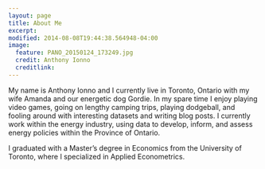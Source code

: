 ```yaml
---
layout: page
title: About Me
excerpt: 
modified: 2014-08-08T19:44:38.564948-04:00
image:
  feature: PANO_20150124_173249.jpg
  credit: Anthony Ionno
  creditlink: 
---
```



My name is Anthony Ionno and I currently live in Toronto, Ontario with my wife Amanda and our energetic dog Gordie. In my spare time I enjoy playing video games, going on lengthy camping trips, playing dodgeball, and fooling around with interesting datasets and writing blog posts. I currently work within the energy industry, using data to develop, inform, and assess energy policies within the Province of Ontario.

I graduated with a Master’s degree in Economics from the University of Toronto, where I specialized in Applied Econometrics. 
